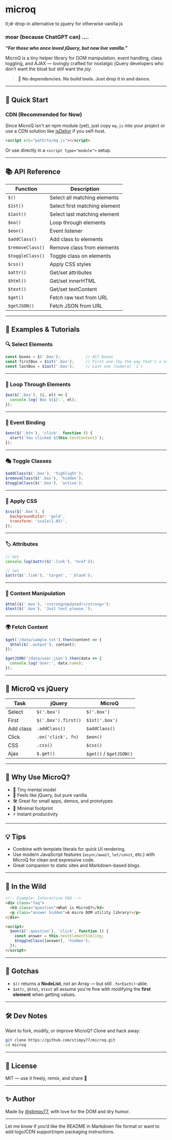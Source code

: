 # microq
tl;dr drop-in alternative to jquery for otherwise vanilla js

### moar (because ChatGPT can) ....

***“For those who once loved jQuery, but now live vanilla.”***

MicroQ is a tiny helper library for DOM manipulation, event handling, class toggling, and AJAX — lovingly crafted for nostalgic jQuery developers who don’t want the bloat but still want the *joy*.

> 🍷 **No dependencies. No build tools. Just drop it in and dance.**

---

## 🚀 Quick Start

### CDN (Recommended for Now)

Since MicroQ isn't an npm module (yet), just copy `mq.js` into your project or use a CDN solution like [jsDelivr](https://www.jsdelivr.com/) if you self-host.

```html
<script src="path/to/mq.js"></script>
```

Or use directly in a `<script type="module">` setup.

---

## 📚 API Reference

| Function         | Description                   |
| ---------------- | ----------------------------- |
| `$()`            | Select all matching elements  |
| `$1st()`         | Select first matching element |
| `$1ast()`        | Select last matching element  |
| `$ea()`          | Loop through elements         |
| `$eon()`         | Event listener                |
| `$addClass()`    | Add class to elements         |
| `$removeClass()` | Remove class from elements    |
| `$toggleClass()` | Toggle class on elements      |
| `$css()`         | Apply CSS styles              |
| `$attr()`        | Get/set attributes            |
| `$html()`        | Get/set innerHTML             |
| `$text()`        | Get/set textContent           |
| `$get()`         | Fetch raw text from URL       |
| `$getJSON()`     | Fetch JSON from URL           |

---

## 🎨 Examples & Tutorials

### 🔍 Select Elements

```js
const boxes = $('.box');           // All boxes
const firstBox = $1st('.box');     // First one (by the way that's a numeral `1` not a lower-cased `L`)
const lastBox = $1ast('.box');     // Last one (numeral `1`)
```

---

### 🔁 Loop Through Elements

```js
$ea($('.box'), (i, el) => {
  console.log(`Box ${i}:`, el);
});
```

---

### 🧲 Event Binding

```js
$eon($('.btn'), 'click', function () {
  alert(`You clicked ${this.textContent}`);
});
```

---

### 🎭 Toggle Classes

```js
$addClass($('.box'), 'highlight');
$removeClass($('.box'), 'hidden');
$toggleClass($('.box'), 'active');
```

---

### 🎨 Apply CSS

```js
$css($('.box'), {
  backgroundColor: 'gold',
  transform: 'scale(1.05)',
});
```

---

### 🏷️ Attributes

```js
// Get
console.log($attr($('.link'), 'href'));

// Set
$attr($('.link'), 'target', '_blank');
```

---

### 🧠 Content Manipulation

```js
$html($('.box'), '<strong>Updated!</strong>');
$text($('.box'), 'Just text please.');
```

---

### 🌍 Fetch Content

```js
$get('/data/sample.txt').then(content => {
  $html($('.output'), content);
});

$getJSON('/data/user.json').then(data => {
  console.log('User:', data.name);
});
```

---

## 🧪 MicroQ vs jQuery

| Task      | jQuery              | MicroQ                  |
| --------- | ------------------- | ----------------------- |
| Select    | `$('.box')`         | `$('.box')`             |
| First     | `$('.box').first()` | `$1st('.box')`          |
| Add class | `.addClass()`       | `$addClass()`           |
| Click     | `.on('click', fn)`  | `$eon()`                |
| CSS       | `.css()`            | `$css()`                |
| Ajax      | `$.get()`           | `$get()` / `$getJSON()` |

---

## 🌈 Why Use MicroQ?

* 🧠 Tiny mental model
* 🥃 Feels like jQuery, but pure vanilla
* 🛠️ Great for small apps, demos, and prototypes
* 🤏 Minimal footprint
* ⚡ Instant productivity

---

## 💡 Tips

* Combine with template literals for quick UI rendering.
* Use modern JavaScript features (`async/await`, `let/const`, etc.) with MicroQ for clean and expressive code.
* Great companion to static sites and Markdown-based blogs.

---

## 🧪 In the Wild

```html
<!-- Example: Interactive FAQ -->
<div class="faq">
  <h3 class="question">What is MicroQ?</h3>
  <p class="answer hidden">A micro DOM utility library!</p>
</div>

<script>
  $eon($('.question'), 'click', function () {
    const answer = this.nextElementSibling;
    $toggleClass([answer], 'hidden');
  });
</script>
```

---

## 🧼 Gotchas

* `$()` returns a **NodeList**, not an Array — but still `.forEach()`-able.
* `$attr`, `$html`, `$text` all assume you're fine with modifying the **first element** when getting values.

---

## 🛠️ Dev Notes

Want to fork, modify, or improve MicroQ? Clone and hack away:

```bash
git clone https://github.com/stimpy77/microq.git
cd microq
```

---

## 📜 License

MIT — use it freely, remix, and share 🍻

---

## ✨ Author

Made by [@stimpy77](https://github.com/stimpy77), with love for the DOM and dry humor.

---

Let me know if you’d like the README in Markdown file format or want to add logo/CDN support/npm packaging instructions.

